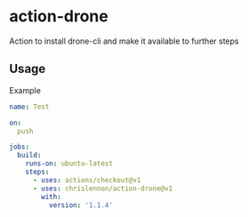 # action-drone

Action to install drone-cli and make it available to further steps

## Usage

Example
````yaml
name: Test

on:
  push

jobs:
  build:
    runs-on: ubuntu-latest
    steps:
      - uses: actions/checkout@v1
      - uses: chrislennon/action-drone@v1
        with:
          version: '1.1.4'
````
